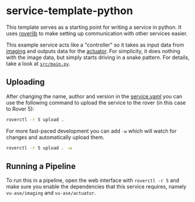 # service-template-python
This template serves as a starting point for writing a service in python. It uses [roverlib](https://pypi.org/project/roverlib/) to make setting up communication with other services easier.

This example service acts like a "controller" so it takes as input data from [imaging](https://github.com/VU-ASE/imaging) and outputs data for the [actuator](https://github.com/VU-ASE/actuator). For simplicity, it does nothing with the image data, but simply starts driving in a snake pattern. For details, take a look at [`src/main.py`](./src/main.py).

## Uploading

After changing the name, author and version in the [service.yaml](./service.yaml) you can use the following command to upload the service to the rover (in this case to Rover 5):

``` bash
roverctl -r 5 upload .
```

For more fast-paced development you can add `-w` which will watch for changes and automatically upload them.

``` bash
roverctl -r 5 upload . -w
```

## Running a Pipeline
To run this in a pipeline, open the web interface with `roverctl -r 5` and make sure you enable the dependencies that this service requires, namely `vu-ase/imaging` and `vu-ase/actuator`.

